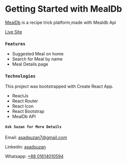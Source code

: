 # Getting Started with MealDb

[MealDb](https://reactmealsdb.netlify.app/) is a recipe trick platform,made with Mealdb Api 

[Live Site](https://reactmealsdb.netlify.app/)

### `Features`

- Suggested Meal on home
- Search for Meal by name 
- Meal Details page


### `Technologies`

This project was bootstrapped with Create React App.

- ReactJs
- React Router
- React Icon
- React Bootstrap
- MealDb API

#### `Ask Suzan for More Details`

Email: asadsuzan7@gmail.com

Linkedin: [asadsuzan](https://www.linkedin.com/in/asadsuzan/)

Whatsapp: [+88 01614010594](https://wa.me/message/46YDVA5OUV5RC1)
